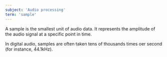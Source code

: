 ```yaml
---
subject: 'Audio processing'
term: 'sample'
---
```


A sample is the smallest unit of audio data. It represents the amplitude of the audio signal at a specific point in time.

In digital audio, samples are often taken tens of thousands times oer second (for instance, 44.1kHz).
